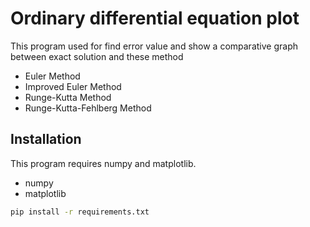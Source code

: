 # Ordinary differential equation plot

This program used for find error value and show a comparative graph between exact solution and these method
- Euler Method
- Improved Euler Method
- Runge-Kutta Method
- Runge-Kutta-Fehlberg Method

## Installation

This program requires numpy and matplotlib.

* numpy
* matplotlib

``` bash
pip install -r requirements.txt
```